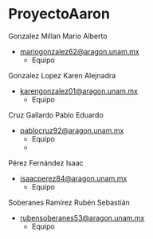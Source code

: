 # ProyectoAaron

Gonzalez Millan Mario Alberto
- mariogonzalez62@aragon.unam.mx
  - Equipo

Gonzalez Lopez Karen Alejnadra
- karengonzalez01@aragon.unam.mx
  - Equipo

 Cruz Gallardo Pablo Eduardo
- pablocruz92@aragon.unam.mx
  - Equipo
  - 
Pérez Fernández Isaac
- isaacperez84@aragon.unam.mx
  - Equipo

Soberanes Ramírez Rubén Sebastián
- rubensoberanes53@aragon.unam.mx
  - Equipo
